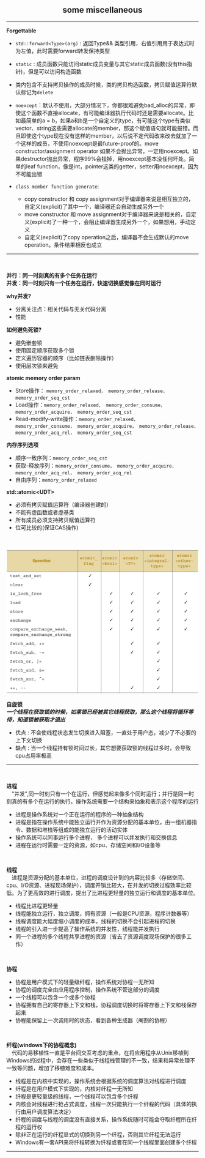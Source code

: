 
## <center>  some miscellaneous  </center> ##

---

**Forgettable**
 - `std::forward<Type>(arg)` : 返回Type&& 类型引用，右值引用用于表达式时为左值，此时需要forward转发保持类型  

 - `static` : 成员函数只能访问static成员变量与其它static成员函数(没有this指针)，但是可以访问构造函数

 -  类内包含不支持拷贝操作的成员时候，类的拷贝构造函数，拷贝赋值运算符默认标记为`delete`

 -  `noexcept`：默认不使用，大部分情况下，你都很难避免bad_alloc的异常，即使这个函数不直接allocate，有可能编译器执行代码时还是需要allocate。比如最简单的a = b，如果a和b是一个自定义的type，有可能这个type有类似vector、string这些需要allocate的member，那这个赋值语句就可能报错。而且即使这个type现在没有这样的member，以后说不定代码改来改去就加了一个这样的成员，不使用noexcept是最future-proof的。move constructor/assignment operator 如果不会抛出异常，一定用noexcept。如果destructor抛出异常，程序99%会挂掉，用noexcept基本没任何坏处。简单的leaf function，像是int，pointer这类的getter，setter用noexcept，因为不可能出错

- `class member function generate`:
  - copy constructor 和 copy assignment对于编译器来说是相互独立的，自定义(explicit)了其中一个，编译器还会自动生成另外一个
  - move constructor 和 move assignment对于编译器来说是相关的，自定义(explicit)了一种一个，会阻止编译器生成另外一个，如果想用，手动定义
  - 自定义(explicit)了copy operation之后，编译器不会生成默认的move operation。条件结果相反也成立

---

<br>

**并行：同一时刻真的有多个任务在运行**  
**并发：同一时刻只有一个任务在运行，快速切换感觉像在同时运行**

**why并发?**      
 - 分离关注点：相关代码与无关代码分离  
 - 性能

**如何避免死锁?**  
 - 避免嵌套锁 
 - 使用固定顺序获取多个锁
 - 定义遍历容器的顺序（比如链表删除操作）
 - 使用层次锁来避免 

**atomic memory order param**
 - Store操作： `memory_order_relaxed， memory_order_release， memory_order_seq_cst`
 - Load操作：`memory_order_relaxed， memory_order_consume， memory_order_acquire， memory_order_seq_cst`
 - Read-modify-write操作：`memory_order_relaxed， memory_order_consume， memory_order_acquire， memory_order_release， memory_order_acq_rel， memory_order_seq_cst`

**内存序列选项**
 - 顺序一致序列：`memory_order_seq_cst`
 - 获取-释放序列：`memory_order_consume， memory_order_acquire， memory_order_acq_rel， memory_order_acq_rel`
 - 自由序列：`memory_order_relaxed`

**std::atomic\<UDT\>**
 - 必须有拷贝赋值运算符（编译器创建的）
 - 不能有虚函数或者虚基类
 - 所有成员必须支持拷贝赋值运算符
 - 位可比较的(保证CAS操作)

 <br>

![Alt pic](../pictures/atomic.png)

**自旋锁**  
***一个线程在获取锁的时候，如果锁已经被其它线程获取，那么这个线程将循环等待，知道锁被获取才退出***  
 - 优点 : 不会使线程状态发生切换进入阻塞，一直处于用户态，减少了不必要的上下文切换  
 - 缺点 : 当一个线程持有锁时间过长，其它想要获取锁的线程过多时，会导致cpu占用率极高

---

<br>

**进程**   
&emsp;"并发",同一时刻只有一个在运行，但感觉起来像多个同时运行；并行是同一时刻真的有多个在运行的执行，操作系统需要一个结构来抽象和表示这个程序的运行
- 进程是操作系统对一个正在运行的程序的一种抽象结构
- 进程是指在操作系统中能独立运行并作为资源分配的基本单位，由一组机器指令、数据和堆栈等组成的能独立运行的活动实体
- 操作系统可以同事运行多个进程， 多个进程可以并发执行和交换信息
- 进程在运行时需要一定的资源，如cpu、存储空间和I/O设备等  

<br>

**线程**  
&emsp;进程是资源分配的基本单位，进程的调度设计到的内容比较多（存储空间、cpu、I/O资源、进程现场保护），调度开销比较大，在并发的切换过程效率比较低。为了更高效的进行调度，提出了比进程更轻量的独立运行和调度的基本单位。
- 线程比进程更轻量
- 线程能独立运行，独立调度，拥有资源（一般是CPU资源，程序计数器等）
- 线程调度能大幅度缩小调度的成本，线程的切换不会引起进程的切换
- 线程的引入进一步提高了操作系统的并发性，线程能并发执行
- 同一个进程的多个线程共享进程的资源（省去了资源调度现场保护的很多工作）

<br>

**协程**
- 协程是用户模式下的轻量级纤程，操作系统对协程一无所知
- 协程的调度完全由应用程序控制，操作系统不管这部分的调度
- 一个线程可以包含一个或多个协程
- 协程拥有自己的寄存器上下文和栈，协程调度切换时将寄存器上下文和栈保存起来
- 协程能保留上一次调用时的状态，看到各种生成器（阉割的协程）

<br>

**纤程(windows下的协程概念)**  
&emsp;代码的易移植性一直是平台间交互考虑的重点，在将应用程序从Unix移植到Windows的过程中，会存在一些类似于线程栈管理的不一致，结果和异常处理不一致等问题，增加了移植难度和成本。
- 线程是在内核中实现的，操作系统会根据系统的调度算法对线程进行调度
- 纤程是在用户模式下实现的，内核对纤程一无所知
- 纤程是更轻量级的线程，一个线程可以包含多个纤程
- 内核会对线程进行抢占式调度，线程一次只能执行一个纤程的代码（具体的执行由用户调度算法决定）
- 纤程的调度与线程的调度没有直接关系，操作系统随时可能会夺取纤程所在纤程的运行权
- 除非正在运行的纤程显式的切换到另一个纤程，否则其它纤程无法运行
- Windows有一套API来将纤程转换为纤程或者在同一个线程里面创建多个纤程


<!--![Alt pic](../pictures/管程.png)-->

---

<br>